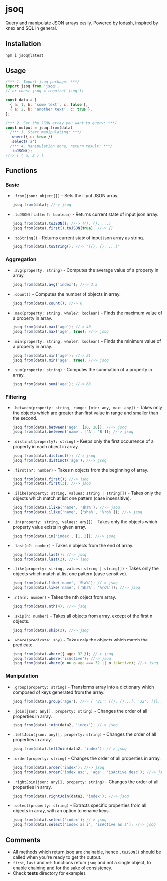 # jsoq
Query and manipulate JSON arrays easily. Powered by lodash, inspired by knex and SQL in general.

## Installation
`npm i jsoq@latest`

## Usage
```javascript
/*** 1. Import jsoq package: ***/  
import jsoq from 'jsoq';
// or const jsoq = require('jsoq');

const data = [
  { a: 1, b: 'some text', c: false },
  { a: 2, b: 'another text', c: true },
];

/*** 2. Set the JSON array you want to query: ***/
const output = jsoq.from(data)
  /*** 3. Start manipulating: ***/
  .where({ c: true })
  .select('a')
  /*** 4. Manipulation done, return result: ***/
  .toJSON();
//-> [ { a: 2 } ]
```

## Functions

### Basic
* `.from(json: object[])` - Sets the input JSON array.  
  ```javascript
  jsoq.from(data); //-> jsoq
  ```
* `.toJSON(flatten?: boolean)` - Returns current state of input json array.  
  ```javascript
  jsoq.from(data).toJSON(); //-> [{}, {}, ...]
  jsoq.from(data).first().toJSON(true); //-> {}
* `.toString()` - Returns current state of input json array as string.  
  ```javascript
  jsoq.from(data).toString(); //-> "[{}, {}, ...]"
  ```

### Aggregation
* `.avg(property: string)` - Computes the average value of a property in array.  
  ```javascript
  jsoq.from(data).avg('index'); //-> 3.5
  ```
* `.count()` - Computes the number of objects in array.  
  ```javascript
  jsoq.from(data).count(); //-> 6
  ```
* `.max(property: string, whole?: boolean)` - Finds the maximum value of a property in array.  
  ```javascript
  jsoq.from(data).max('age'); //-> 40
  jsoq.from(data).max('age', true); //-> jsoq
  ```
* `.min(property: string, whole?: boolean)` - Finds the minimum value of a property in array.  
  ```javascript
  jsoq.from(data).min('age'); //-> 21
  jsoq.from(data).min('age', true); //-> jsoq
  ```
* `.sum(property: string)` - Computes the summation of a property in array.  
  ```javascript
  jsoq.from(data).sum('age'); //-> 68
  ```

### Filtering
* `.between(property: string, range: [min: any, max: any])` - Takes only the objects which are greater than first value in range and smaller than the second.  
  ```javascript
  jsoq.from(data).between('age', [10, 20]); //-> jsoq
  jsoq.from(data).between('name', ['A', 'B']); //-> jsoq
  ```
* `.distinct(property?: string)` - Keeps only the first occurrence of a property in each object in array.  
  ```javascript
  jsoq.from(data).distinct(); //-> jsoq
  jsoq.from(data).distinct('age'); //-> jsoq
  ```
* `.first(n?: number)` - Takes n objects from the beginning of array.  
  ```javascript
  jsoq.from(data).first(); //-> jsoq
  jsoq.from(data).first(3); //-> jsoq
  ```
* `.ilike(property: string, values: string | string[])` - Takes only the objects which match at list one pattern (case insensitive).  
  ```javascript
  jsoq.from(data).ilike('name', 'sha%'); //-> jsoq
  jsoq.from(data).ilike('name', ['sha%', '%ro%']); //-> jsoq
  ```
* `.in(property: string, values: any[])` - Takes only the objects which property value exists in given array.  
  ```javascript
  jsoq.from(data).in('index', [1, 2]); //-> jsoq
  ```
* `.last(n?: number)` - Takes n objects from the end of array.  
  ```javascript
  jsoq.from(data).last(); //-> jsoq
  jsoq.from(data).last(2); //-> jsoq
  ```
* `.like(property: string, values: string | string[])` - Takes only the objects which match at list one pattern (case sensitive).  
  ```javascript
  jsoq.from(data).like('name', 'Sha%'); //-> jsoq
  jsoq.from(data).like('name', ['Sha%', '%ro%']); //-> jsoq
  ```
* `.nth(n: number)` - Takes the nth object from array.  
  ```javascript
  jsoq.from(data).nth(4); //-> jsoq
  ```
* `.skip(n: number)` - Takes all objects from array, except of the first n objects.  
  ```javascript
  jsoq.from(data).skip(2); //-> jsoq
  ```
* `.where(predicate: any)` - Takes only the objects which match the predicate.  
  ```javascript
  jsoq.from(data).where({ age: 32 }); //-> jsoq
  jsoq.from(data).where('isActive'); //-> jsoq
  jsoq.from(data).where(o => o.age === 32 || o.isActive); //-> jsoq
  ```
### Manipulation
* `.group(property: string)` - Transforms array into a dictionary which composed of keys generated from the array.  
  ```javascript
  jsoq.from(data).group('age'); //-> { '21': [{}, {}...], '32': [{}...] }
  ```
* `.join(json: any[], property: string)` - Changes the order of all properties in array.  
  ```javascript
  jsoq.from(data).join(data2, 'index'); //-> jsoq
  ```
* `.leftJoin(json: any[], property: string)` - Changes the order of all properties in array.  
  ```javascript
  jsoq.from(data).leftJoin(data2, 'index'); //-> jsoq
  ```
* `.order(property: string)` - Changes the order of all properties in array.  
  ```javascript
  jsoq.from(data).order('index'); //-> jsoq
  jsoq.from(data).order('index asc', 'age', 'isActive desc'); //-> jsoq
  ```
* `.rightJoin(json: any[], property: string)` - Changes the order of all properties in array.  
  ```javascript
  jsoq.from(data).rightJoin(data2, 'index'); //-> jsoq
  ```
* `.select(property: string)` - Extracts specific properties from all objects in array, with an option to rename keys.  
  ```javascript
  jsoq.from(data).select('index'); //-> jsoq
  jsoq.from(data).select('index as i', 'isActive as a'); //-> jsoq
  ```

## Comments
* All methods which return jsoq are chainable, hence `.toJSON()` should be called when you're ready to get the output.  
* `first`, `last` and `nth` functions return `jsoq` and not a single object, to enable chaining and for the sake of consistency. 
* Check __tests__ directory for examples.